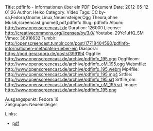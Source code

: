 Title: pdfinfo - Informationen über ein PDF-Dokument
Date: 2012-05-12 01:26
Author: Heiko
Category: Video
Tags: CC by-sa,Fedora,Gnome,Linux,Neueinsteiger,Ogg Theora,ohne Musik,screencast,gnome3,pdf,pdfinfo
Slug: pdfinfo
Album: http://www.openscreencast.de
Duration: 126000
License: http://creativecommons.org/licenses/by/3.0/
Youtube: 29Yc1uHQ_SM
Vimeo: 36916632
Tumblr: http://openscreencast.tumblr.com/post/17718404590/pdfinfo-informationen-metadaten-ueber-ein
Diaspora: https://pod.geraspora.de/posts/399194
Oggfile: http://www.openscreencast.de/archive/pdfinfo_195.ogg
Oggfileom: http://www.openscreencast.de/archive/pdfinfo_oM_195.ogg
Webmfile: http://www.openscreencast.de/archive/pdfinfo_195.webm
Mp4file: http://www.openscreencast.de/archive/pdfinfo_195.mp4
Srtfile: http://www.openscreencast.de/archive/pdfinfo_195.srt
Srtfile_om: http://www.openscreencast.de/archive/pdfinfo_oM_195.srt
Image: http://www.openscreencast.de/archive/pdfinfo_195.png

Ausgangspunkt: Fedora 16  
Zielgruppe: Neueinsteiger  

Links:

  * [pdf](http://wiki.ubuntuusers.de/PDF "Link zu pdf" )

